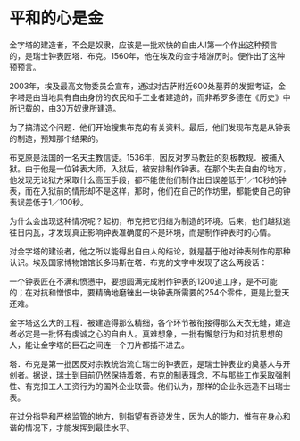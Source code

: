 # 平和的心是金

金字塔的建造者，不会是奴隶，应该是一批欢快的自由人!第一个作出这种预言的，是瑞士钟表匠塔．布克。1560年，他在埃及的金字塔游历时。便作出了这种预预言。  

2003年，埃及最高文物委员会宣布，通过对吉萨附近600处墓莽的发掘考证，金字塔是由当地具有自由身份的农民和手工业者建造的，而非希罗多德在《历史》中所记载的，由30万奴隶所建造。  

为了搞清这个问题．他们开始搜集布克的有关资料。最后，他们发现布克是从钟表的制造，预知那个结果的。  

布克原是法国的一名天主教信徒。1536年，因反对罗马教廷的刻板教规．被捕入狱。由于他是一位钟表大师，入狱后，被安排制作钟表。在那个失去自由的地方，他发现无论狱方采取什么高压手段，都不能使他们制作出日误差低于1／10秒的钟表，而在入狱前的情形却不是这样，那时，他们在自己的作坊里，都能使自己的钟表误差低于1／100秒。  

为什么会出现这种情况呢？起初，布克把它归结为制造的环境。后来，他们越狱逃往日内瓦，才发现真正影响钟表准确度的不是环境，而是制作钟表时的心情。  

对金字塔的建设者，他之所以能得出自由人的结论，就是基于他对钟表制作的那种认识。埃及国家博物馆馆长多玛斯在塔．布克的文字中发现了这么两段话：  

一个钟表匠在不满和愤懑中，要想圆满完成制作钟表的1200道工序，是不可能的；在对抗和憎恨中，要精确地磨锉出一块钟表所需要的254个零件，更是比登天还难。  

金字塔这么大的工程．被建造得那么精细，各个环节被衔接得那么天衣无缝，建造者必定是一批怀有虔诚之心的自由人。真难想象，一批有懈怠行为和对抗思想的人，能让金字塔的巨石之间连一个刀片都插不进去。  

塔．布克是第一批因反对宗教统治流亡瑞士的钟表匠，是瑞士钟表业的奠基人与开创者。据说，瑞士到目前仍然保持着塔．布克的制表理念．不与那些工作采取强制性、有克扣工人工资行为的国外企业联营。他们认为，那样的企业永远造不出瑞士表。  

在过分指导和严格监管的地方，别指望有奇迹发生，因为人的能力，惟有在身心和谐的情况下，才能发挥到最佳水平。
  